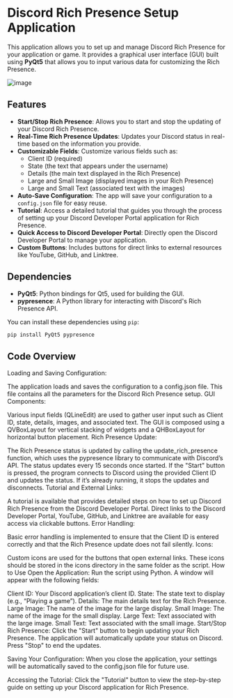 # Discord Rich Presence Setup Application

This application allows you to set up and manage Discord Rich Presence for your application or game. It provides a graphical user interface (GUI) built using **PyQt5** that allows you to input various data for customizing the Rich Presence.

![image](https://github.com/user-attachments/assets/49e6f64e-3f6f-4256-b9df-dc3d71aab126)

## Features

- **Start/Stop Rich Presence**: Allows you to start and stop the updating of your Discord Rich Presence.
- **Real-Time Rich Presence Updates**: Updates your Discord status in real-time based on the information you provide.
- **Customizable Fields**: Customize various fields such as:
  - Client ID (required)
  - State (the text that appears under the username)
  - Details (the main text displayed in the Rich Presence)
  - Large and Small Image (displayed images in your Rich Presence)
  - Large and Small Text (associated text with the images)
- **Auto-Save Configuration**: The app will save your configuration to a `config.json` file for easy reuse.
- **Tutorial**: Access a detailed tutorial that guides you through the process of setting up your Discord Developer Portal application for Rich Presence.
- **Quick Access to Discord Developer Portal**: Directly open the Discord Developer Portal to manage your application.
- **Custom Buttons**: Includes buttons for direct links to external resources like YouTube, GitHub, and Linktree.

## Dependencies

- **PyQt5**: Python bindings for Qt5, used for building the GUI.
- **pypresence**: A Python library for interacting with Discord's Rich Presence API.

You can install these dependencies using `pip`:

```bash
pip install PyQt5 pypresence
```
## Code Overview
Loading and Saving Configuration:

The application loads and saves the configuration to a config.json file. This file contains all the parameters for the Discord Rich Presence setup.
GUI Components:

Various input fields (QLineEdit) are used to gather user input such as Client ID, state, details, images, and associated text.
The GUI is composed using a QVBoxLayout for vertical stacking of widgets and a QHBoxLayout for horizontal button placement.
Rich Presence Update:

The Rich Presence status is updated by calling the update_rich_presence function, which uses the pypresence library to communicate with Discord’s API. The status updates every 15 seconds once started.
If the "Start" button is pressed, the program connects to Discord using the provided Client ID and updates the status. If it’s already running, it stops the updates and disconnects.
Tutorial and External Links:

A tutorial is available that provides detailed steps on how to set up Discord Rich Presence from the Discord Developer Portal.
Direct links to the Discord Developer Portal, YouTube, GitHub, and Linktree are available for easy access via clickable buttons.
Error Handling:

Basic error handling is implemented to ensure that the Client ID is entered correctly and that the Rich Presence update does not fail silently.
Icons:

Custom icons are used for the buttons that open external links. These icons should be stored in the icons directory in the same folder as the script.
How to Use
Open the Application: Run the script using Python. A window will appear with the following fields:

Client ID: Your Discord application’s client ID.
State: The state text to display (e.g., “Playing a game”).
Details: The main details text for the Rich Presence.
Large Image: The name of the image for the large display.
Small Image: The name of the image for the small display.
Large Text: Text associated with the large image.
Small Text: Text associated with the small image.
Start/Stop Rich Presence: Click the "Start" button to begin updating your Rich Presence. The application will automatically update your status on Discord. Press "Stop" to end the updates.

Saving Your Configuration: When you close the application, your settings will be automatically saved to the config.json file for future use.

Accessing the Tutorial: Click the "Tutorial" button to view the step-by-step guide on setting up your Discord application for Rich Presence.
